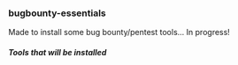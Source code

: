 ### bugbounty-essentials

Made to install some bug bounty/pentest tools... In progress!

##### Tools that will be installed
